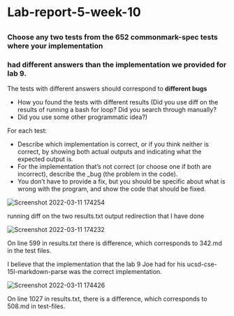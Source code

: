 # Lab-report-5-week-10

## 

### Choose any two tests from the 652 commonmark-spec tests where your implementation 
### had different answers than the implementation we provided for lab 9.

The tests with different answers should correspond to **different bugs** 

* How you found the tests with different results (Did you use diff on the results of running a bash for loop? Did you search through manually? 
* Did you use some other programmatic idea?)

For each test:
* Describe which implementation is correct, or if you think neither is correct, by showing both actual outputs and indicating what the expected output is.
* For the implementation that’s not correct (or choose one if both are incorrect), describe the _bug (the problem in the code). 
* You don’t have to provide a fix, but you should be specific about what is wrong with the program, and show the code that should be fixed.



![Screenshot 2022-03-11 174254](https://user-images.githubusercontent.com/61016872/157998773-25346cfa-184b-4f14-ac00-c2a00ac68812.png)

running diff on the two results.txt output redirection that I have done



![Screenshot 2022-03-11 174232](https://user-images.githubusercontent.com/61016872/157998784-39071f3d-c63e-4fd4-9408-17c177901214.png)

On line 599 in results.txt there is difference, which corresponds to 342.md in the test files.

I believe that the implementation that the lab 9 Joe had for his ucsd-cse-15l-markdown-parse was the correct implementation.


![Screenshot 2022-03-11 174426](https://user-images.githubusercontent.com/61016872/157998823-3e11db61-c84f-4ab2-a81b-e951c975bde8.png)

On line 1027 in results.txt, there is a difference, which corresponds to 508.md in test-files.







